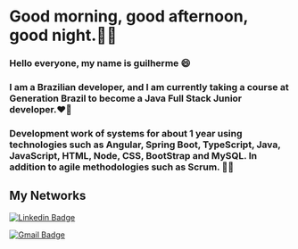 # Good morning, good afternoon, good night.👋😃

### Hello everyone, my name is guilherme 😄 

### I am a Brazilian developer, and I am currently taking a course at Generation Brazil to become a Java Full Stack Junior developer.❤️🤩

### Development work of systems for about 1 year using technologies such as Angular, Spring Boot, TypeScript, Java, JavaScript, HTML, Node, CSS, BootStrap and MySQL. In addition to agile methodologies such as Scrum. 👨‍💻 

## My Networks
[![Linkedin Badge](https://img.shields.io/badge/-Guilherme%20Marcionilo-6633cc?style=flat-square&logo=Linkedin&logoColor=white&link=https://www.linkedin.com/in/diego-schell-fernandes/)](https://www.linkedin.com/in/guilherme-marcionilo/) 

[![Gmail Badge](https://img.shields.io/badge/-guilhermemarcionilo@gmail.com-6633cc?style=flat-square&logo=Gmail&logoColor=white&link=guilhermemarcionilo@gmail.com)](guilhermemarcionilo@gmail.com)
